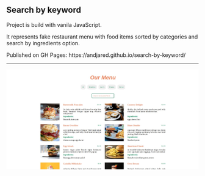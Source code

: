 <div id="header">
<h2>Search by keyword </h2>
<p>Project is build with vanila JavaScript. </p>
<p>It represents fake restaurant menu with food items sorted by categories and search by ingredients option. </p>
<p>Published on GH Pages: https://andjared.github.io/search-by-keyword/ </p>
</div>

---

![search-by-keyword](screenshot.jpg)


